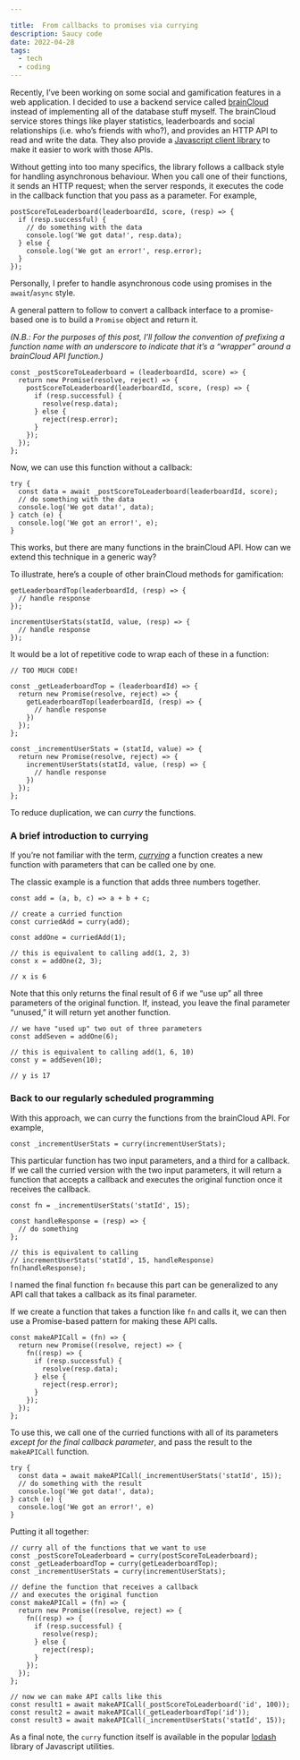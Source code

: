 ```yaml
---

title:  From callbacks to promises via currying
description: Saucy code
date: 2022-04-28
tags:
  - tech
  - coding
---
```


Recently, I’ve been working on some social and gamification features in a web application. I decided to use a backend service called [brainCloud][1] instead of implementing all of the database stuff myself. The brainCloud service stores things like player statistics, leaderboards and social relationships (i.e. who’s friends with who?), and provides an HTTP API to read and write the data. They also provide a [Javascript client library][2] to make it easier to work with those APIs.

Without getting into too many specifics, the library follows a callback style for handling asynchronous behaviour. When you call one of their functions, it sends an HTTP request; when the server responds, it executes the code in the callback function that you pass as a parameter. For example,

	postScoreToLeaderboard(leaderboardId, score, (resp) => {
	  if (resp.successful) {
	    // do something with the data
	    console.log('We got data!', resp.data);
	  } else {
	    console.log('We got an error!', resp.error);
	  }
	});

Personally, I prefer to handle asynchronous code using promises in the `await`/`async` style.

A general pattern to follow to convert a callback interface to a promise-based one is to build a `Promise` object and return it.

_(N.B.: For the purposes of this post, I’ll follow the convention of prefixing a function name with an underscore to indicate that it’s a “wrapper” around a brainCloud API function.)_

	const _postScoreToLeaderboard = (leaderboardId, score) => {
	  return new Promise(resolve, reject) => {
	    postScoreToLeaderboard(leaderboardId, score, (resp) => {
	      if (resp.successful) {
	        resolve(resp.data);
	      } else {
	        reject(resp.error);
	      }
	    });
	  });
	};

Now, we can use this function without a callback:

	try {
	  const data = await _postScoreToLeaderboard(leaderboardId, score);
	  // do something with the data
	  console.log('We got data!', data);
	} catch (e) {
	  console.log('We got an error!', e);
	}

This works, but there are many functions in the brainCloud API. How can we extend this technique in a generic way?

To illustrate, here’s a couple of other brainCloud methods for gamification:

	getLeaderboardTop(leaderboardId, (resp) => {
	  // handle response
	});
	
	incrementUserStats(statId, value, (resp) => {
	  // handle response
	});

It would be a lot of repetitive code to wrap each of these in a function:

	// TOO MUCH CODE!
	
	const _getLeaderboardTop = (leaderboardId) => {
	  return new Promise(resolve, reject) => {
	    getLeaderboardTop(leaderboardId, (resp) => {
	      // handle response
	    })
	  });
	};
	
	const _incrementUserStats = (statId, value) => {
	  return new Promise(resolve, reject) => {
	    incrementUserStats(statId, value, (resp) => {
	      // handle response
	    })
	  });
	};

To reduce duplication, we can _curry_ the functions.

### A brief introduction to currying

If you’re not familiar with the term, [_currying_][3] a function creates a new function with parameters that can be called one by one.

The classic example is a function that adds three numbers together.

	const add = (a, b, c) => a + b + c;
	
	// create a curried function
	const curriedAdd = curry(add);
	
	const addOne = curriedAdd(1);
	
	// this is equivalent to calling add(1, 2, 3)
	const x = addOne(2, 3);
	
	// x is 6

Note that this only returns the final result of 6 if we “use up” all three parameters of the original function. If, instead, you leave the final parameter “unused,” it will return yet another function.

	// we have "used up" two out of three parameters
	const addSeven = addOne(6);
	
	// this is equivalent to calling add(1, 6, 10)
	const y = addSeven(10);
	
	// y is 17

### Back to our regularly scheduled programming

With this approach, we can curry the functions from the brainCloud API. For example,

	const _incrementUserStats = curry(incrementUserStats);

This particular function has two input parameters, and a third for a callback. If we call the curried version with the two input parameters, it will return a function that accepts a callback and executes the original function once it receives the callback.

	const fn = _incrementUserStats('statId', 15);
	
	const handleResponse = (resp) => {
	  // do something
	};
	
	// this is equivalent to calling 
	// incrementUserStats('statId', 15, handleResponse)
	fn(handleResponse);

I named the final function `fn` because this part can be generalized to any API call that takes a callback as its final parameter.

If we create a function that takes a function like `fn` and calls it, we can then use a Promise-based pattern for making these API calls.

	const makeAPICall = (fn) => {
	  return new Promise((resolve, reject) => {
	    fn((resp) => {
	      if (resp.successful) {
	        resolve(resp.data);
	      } else {
	        reject(resp.error);
	      }
	    });
	  });
	};

To use this, we call one of the curried functions with all of its parameters _except for the final callback parameter_, and pass the result to the `makeAPICall` function.

	try {
	  const data = await makeAPICall(_incrementUserStats('statId', 15));
	  // do something with the result
	  console.log('We got data!', data);
	} catch (e) {
	  console.log('We got an error!', e)
	}

Putting it all together:

	// curry all of the functions that we want to use
	const _postScoreToLeaderboard = curry(postScoreToLeaderboard);
	const _getLeaderboardTop = curry(getLeaderboardTop);
	const _incrementUserStats = curry(incrementUserStats);
	
	// define the function that receives a callback 
	// and executes the original function
	const makeAPICall = (fn) => {
	  return new Promise((resolve, reject) => {
	    fn((resp) => {
	      if (resp.successful) {
	        resolve(resp);
	      } else {
	        reject(resp);
	      }
	    });
	  });
	};
	
	// now we can make API calls like this
	const result1 = await makeAPICall(_postScoreToLeaderboard('id', 100));
	const result2 = await makeAPICall(_getLeaderboardTop('id'));
	const result3 = await makeAPICall(_incrementUserStats('statId', 15));

As a final note, the `curry` function itself is available in the popular [lodash][4] library of Javascript utilities.

[1]:	https://getbraincloud.com/
[2]:	https://github.com/getbraincloud/braincloud-js
[3]:	https://en.wikipedia.org/wiki/Currying
[4]:	https://lodash.com/docs/4.17.15#curry